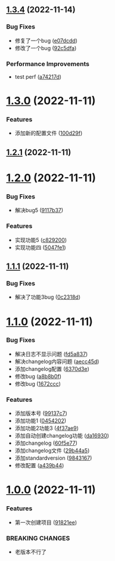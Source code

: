 ## [1.3.4](https://github.com/liangce20171013/commitlogtest/compare/v1.3.0...v1.3.4) (2022-11-14)


### Bug Fixes

* 修复了一个bug ([e07dcdd](https://github.com/liangce20171013/commitlogtest/commit/e07dcdd54fa7bc038753225eb9164ca255b46ca7))
* 修改了一个bug ([92c5dfa](https://github.com/liangce20171013/commitlogtest/commit/92c5dfa1e2543e6ec29dba153db9689fc2ced044))


### Performance Improvements

* test perf ([a74217d](https://github.com/liangce20171013/commitlogtest/commit/a74217de4915390c726eb55e9b3828b5977b9485))



# [1.3.0](https://github.com/liangce20171013/commitlogtest/compare/v1.2.1...v1.3.0) (2022-11-11)


### Features

* 添加新的配置文件 ([100d29f](https://github.com/liangce20171013/commitlogtest/commit/100d29f8acb8aea82e20b44acedb7719156b50ce))



## [1.2.1](https://github.com/liangce20171013/commitlogtest/compare/v1.2.0...v1.2.1) (2022-11-11)



# [1.2.0](https://github.com/liangce20171013/commitlogtest/compare/v1.1.1...v1.2.0) (2022-11-11)


### Bug Fixes

* 解决bug5 ([9117b37](https://github.com/liangce20171013/commitlogtest/commit/9117b373221da078054c4e1f502522f7f12a08e9))


### Features

* 实现功能5 ([c829200](https://github.com/liangce20171013/commitlogtest/commit/c8292008cd5a4f1396c89d5b1d453fdbb0d0ce7c))
* 实现功能四 ([5047fe1](https://github.com/liangce20171013/commitlogtest/commit/5047fe1a84790cb31bebd14fc445cd928bdab03d))



## [1.1.1](https://github.com/liangce20171013/commitlogtest/compare/v1.1.0...v1.1.1) (2022-11-11)


### Bug Fixes

* 解决了功能3bug ([0c2318d](https://github.com/liangce20171013/commitlogtest/commit/0c2318dd87afe06b49a796b32c50bff7609e738c))



# [1.1.0](https://github.com/liangce20171013/commitlogtest/compare/v1.0.0...v1.1.0) (2022-11-11)


### Bug Fixes

* 解决日志不显示问题 ([fd5a837](https://github.com/liangce20171013/commitlogtest/commit/fd5a8376a6d8a20db4a2cbaec5e503770f8b46fc))
* 解决changelog内容问题 ([aecc45d](https://github.com/liangce20171013/commitlogtest/commit/aecc45df1dec4ed40e38dd7949eec9a74dc434a9))
* 添加changelog配置 ([6370d3e](https://github.com/liangce20171013/commitlogtest/commit/6370d3e59eec5072a202ddc68ac7b1b470e281d0))
* 修改bug ([a8b8b0f](https://github.com/liangce20171013/commitlogtest/commit/a8b8b0f035c94540d199cdc8df4207e946920a74))
* 修改bug ([1672ccc](https://github.com/liangce20171013/commitlogtest/commit/1672ccc3be11b11d0eb27303dd31de692431fac4))


### Features

* 添加版本号 ([99137c7](https://github.com/liangce20171013/commitlogtest/commit/99137c79c4e622f02d2ffeadf398db2a5db09f2a))
* 添加功能1 ([0454202](https://github.com/liangce20171013/commitlogtest/commit/0454202f21267d10321c376e851760af3db385f6))
* 添加功能2功能3 ([4f37ae9](https://github.com/liangce20171013/commitlogtest/commit/4f37ae9ff340f578c7124a91f70bd2e98214cbb0))
* 添加自动创建changelog功能 ([da16930](https://github.com/liangce20171013/commitlogtest/commit/da16930069f88e245db7f4a5c7af9942eec277e6))
* 添加changelog ([60f5e77](https://github.com/liangce20171013/commitlogtest/commit/60f5e77bb56c98f9b2d4ccece9a6df5b29379f4a))
* 添加changelog文件 ([29b44a5](https://github.com/liangce20171013/commitlogtest/commit/29b44a5bf13b78219d7caf2b81533eb77eace4eb))
* 添加standardversion ([9843167](https://github.com/liangce20171013/commitlogtest/commit/9843167d24e4bb4932dee2154f3bfce4c8f9d542))
* 修改配置 ([a439b44](https://github.com/liangce20171013/commitlogtest/commit/a439b440603527b812f4677f7d0e4fc348e83b3e))



# [1.0.0](https://github.com/liangce20171013/commitlogtest/compare/91821ee35f65273f3a1b23f56ad885d2767d8c7f...v1.0.0) (2022-11-11)


### Features

* 第一次创建项目 ([91821ee](https://github.com/liangce20171013/commitlogtest/commit/91821ee35f65273f3a1b23f56ad885d2767d8c7f))


### BREAKING CHANGES

* 老版本不行了




